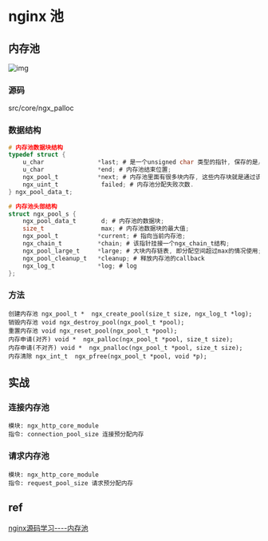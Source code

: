 # nginx 池

## 内存池

![img](res/nginx-mem-pool.jpg)

### 源码

src/core/ngx_palloc

### 数据结构

```c
# 内存池数据块结构
typedef struct {
    u_char               *last; # 是一个unsigned char 类型的指针, 保存的是/当前内存池分配到末位地址, 即下一次分配从此处开始.
    u_char               *end; # 内存池结束位置; 
    ngx_pool_t           *next; # 内存池里面有很多块内存, 这些内存块就是通过该指针连成链表的, next指向下一块内存.
    ngx_uint_t            failed; # 内存池分配失败次数.
} ngx_pool_data_t;

# 内存池头部结构
struct ngx_pool_s {
    ngx_pool_data_t       d; # 内存池的数据块; 
    size_t                max; # 内存池数据块的最大值; 
    ngx_pool_t           *current; # 指向当前内存池; 
    ngx_chain_t          *chain; # 该指针挂接一个ngx_chain_t结构; 
    ngx_pool_large_t     *large; # 大块内存链表, 即分配空间超过max的情况使用; 
    ngx_pool_cleanup_t   *cleanup; # 释放内存池的callback
    ngx_log_t            *log; # log
};
```

### 方法

    创建内存池 ngx_pool_t *  ngx_create_pool(size_t size, ngx_log_t *log);  
    销毁内存池 void ngx_destroy_pool(ngx_pool_t *pool);  
    重置内存池 void ngx_reset_pool(ngx_pool_t *pool);  
    内存申请(对齐) void *  ngx_palloc(ngx_pool_t *pool, size_t size);  
    内存申请(不对齐) void *  ngx_pnalloc(ngx_pool_t *pool, size_t size);  
    内存清除 ngx_int_t  ngx_pfree(ngx_pool_t *pool, void *p);  

## 实战

### 连接内存池

    模块: ngx_http_core_module
    指令: connection_pool_size 连接预分配内存

### 请求内存池

    模块: ngx_http_core_module
    指令: request_pool_size 请求预分配内存

## ref

[nginx源码学习----内存池](https://www.cnblogs.com/xiekeli/archive/2012/10/17/2727432.html)
